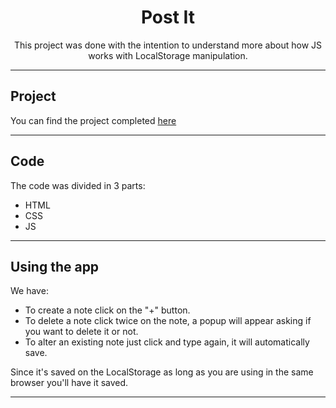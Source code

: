 <h1 align="center"> Post It </h1>

<p align="center"> This project was done with the intention to understand more about how JS works with LocalStorage manipulation. </p>

---

## Project

You can find the project completed [here](https://thalfor.github.io/postitJS)

---

## Code

The code was divided in 3 parts:

- HTML
- CSS
- JS

---

## Using the app

We have:

- To create a note click on the "+" button.
- To delete a note click twice on the note, a popup will appear asking if you want to delete it or not.
- To alter an existing note just click and type again, it will automatically save.

Since it's saved on the LocalStorage as long as you are using in the same browser you'll have it saved.

---
